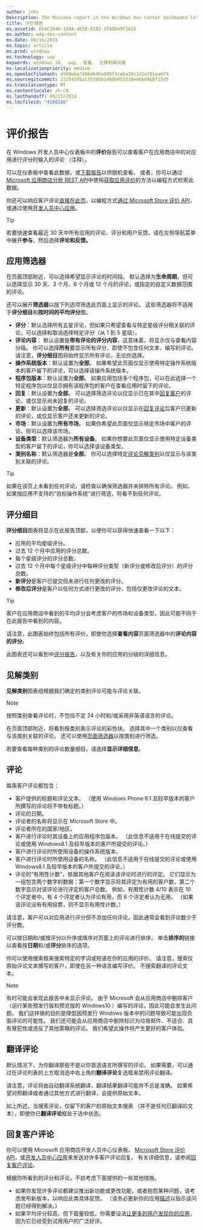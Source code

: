 ```yaml
---
author: jnHs
Description: The Reviews report in the Windows Dev Center dashboard lets you see the reviews (comments) that customers entered when rating your app in the Store.
title: 评价报告
ms.assetid: E50C3A4D-1D8A-4E5B-8182-3FAD049F2A2D
ms.author: wdg-dev-content
ms.date: 08/16/2018
ms.topic: article
ms.prod: windows
ms.technology: uwp
keywords: windows 10、 uwp、 查看、 注释和审阅者
ms.localizationpriority: medium
ms.openlocfilehash: 4500ebe7406db45a089f3ceba10c1d1e781ea679
ms.sourcegitcommit: 232543fba1fb30bb1489b053310ed6bd4b8f15d5
ms.translationtype: MT
ms.contentlocale: zh-CN
ms.lasthandoff: 09/25/2018
ms.locfileid: "4180286"
---
```

# <a name="reviews-report"></a>评价报告


在 Windows 开发人员中心仪表板中的**评价**报告可以查看客户在应用商店中的对应用进行评分时输入的评论 （注释）。

可以在仪表板中查看此数据，或[下载报告](download-analytic-reports.md)以供脱机查看。 或者，你可以通过[Microsoft 应用商店分析 REST API](../monetize/access-analytics-data-using-windows-store-services.md)中使用[获取应用评价](../monetize/get-app-reviews.md)的方法以编程方式检索此数据。

你还可以响应客户评论[直接在此页](respond-to-customer-reviews.md)，以编程方式[通过 Microsoft Store 评价 API](../monetize/submit-responses-to-app-reviews.md)，或通过使用[开发人员中心应用](https://www.microsoft.com/store/apps/dev-center/9nblggh4r5ws)。

> [!TIP]
> 若要快速查看最近 30 天中所有应用的评论、评分和用户反馈，请在左侧导航菜单中展开**参与**，然后选择**评论和反馈。** 


## <a name="apply-filters"></a>应用筛选器

在页面顶部附近，可以选择希望显示评论的时间段。 默认选择为**生命周期**，但可以选择显示 30 天、3 个月、6 个月或 12 个月的评论，或指定的自定义数据范围的评论。

还可以展开**筛选器**以按下列选项筛选此页面上显示的评论。 这些筛选器将不适用于**评分细目**和**按时间的平均评分**图。

-   **评分**：默认选择所有五星评论，但如果只希望查看与特定星级评分相关联的评论，可以选择和取消选择特定评分（从 1 到 5 星级）。
- **评论内容**： 默认设置是**带有评论的评分内容**，这意味着，将显示仅与查看内容分级。 你可以选择**所有**要显示所有评分，即使不包含任何文本，编写的评论。 请注意，**评分细目**图将始终显示所有评论，无论你选择。
-   **操作系统版本**：默认设置为**全部**。 如果希望此页面仅显示使用特定操作系统版本的客户留下的评论，可以选择该操作系统版本。
-   **程序包版本**：默认设置为**全部**。 如果应用包括多个程序包，可以在此选择一个特定程序包以仅显示拥有该程序包的客户在查看应用时留下的评论。
-   **回复**：默认设置为**全部**。 可以选择筛选评论以仅显示已在其中[回复客户](respond-to-customer-reviews.md)的评论，或仅显示尚未回复的评论。
-   **更新**：默认设置为**全部**。 可以选择筛选评论以仅显示在[回复评论](respond-to-customer-reviews.md)后客户已更新的评论，或仅显示客户还未更新的评论。
-   **市场**：默认设置为**所有市场**。 如果你希望此页面仅显示特定市场中客户的评论，你可以选择该市场。
-   **设备类型**：默认筛选器为**所有设备**。 如果你想要此页面仅显示使用特定设备类型的客户留下的评论，你可以选择该设备类型。
-   **类别名称**：默认筛选器是**全部**。 你可以选择特定[评论见解类别](#review-insight-categories)以仅显示与该类别关联的评论。 

> [!TIP]
> 如果在该页上未看到任何评论，请检查以确保筛选器并未排除所有评论。 例如，如果按应用不支持的“目标操作系统”进行筛选，将看不到任何评论。


## <a name="ratings-breakdown"></a>评分细目

**评分细目**图表将显示在此报告顶部，以便你可以获得快速查看一下以下： 
- 应用的平均星级评分。
- 过去 12 个月中应用的评分总数。
- 每个星级评分的评分总数。
- 过去 12 个月中每个星级评分中每种评分类型（新评分或修改后评分）的评分总数。
 - **新评分**是客户已提交但未进行任何更改的评分。
 - **修改后评分**是客户以任何方式进行更改的评分，包括仅更改评论的文本。

> [!TIP]
> 客户在应用商店中看到的平均评分会考虑客户的市场和设备类型，因此可能不同于在此报告中看到的内容。

请注意，此图表始终包括所有评价，即使你选择**查看内容**页面筛选器中的**评论内容的评分**。

此图表还可以看到中[评分报告](ratings-report.md)，以及有关你的应用的分级的详细信息。


<span id = "review-insight-categories" />

## <a name="insight-categories"></a>见解类别

**见解类别**图表组根据我们确定的类别评论可能与评论关联。

> [!NOTE]
> 按照类别查看评论时，不包括不足 24 小时和/或采用非英语语言的评论。

在页面顶部附近，将看到按类别表示评论的彩色块。 选择其中一个类别以仅查看与该类别关联的评论。 还可以使用[页面筛选器](#apply-filters)以按类别进行筛选。

若要查看每种类别的评论数量细目，请选择**显示详细信息**。 


## <a name="reviews"></a>评论

每条客户评论都包含：

-   客户提供的标题和评论文本。 （使用 Windows Phone 8.1 及较早版本的客户所撰写的评论将不带有标题。）
-   评论的日期。
-   评论者的名称将显示在 Microsoft Store 中。
-   评论者所在的国家/地区。
-   客户进行评论时其设备上的应用程序包版本。 （此信息不适用于在线提交的评论或使用 Windows8.1 及较早版本的客户所提交的评论。）
-   客户进行评论时所使用设备的操作系统版本。
-   客户进行评论时所使用设备的名称。 （此信息不适用于在线提交的评论或使用 Windows8.1 及较早版本的客户所提交的评论。）
-   评论的“有用性计数”，依据其他客户在阅读该评论时进行的评定。 它们显示为一组包含两个数字的数据：第一个数字显示将其评定为有用的客户数，第二个数字显示对该评论进行评定的客户总数。 例如，有用性计数 4/10 表示在 10 个评定者中，有 4 个评定者认为评论有用，而 6 个评定者认为无用。 （如果该评论没有有用投票，则不显示有用性计数。）

请注意，客户可以对应用进行评分但不添加任何评论，因此通常会看到评论数少于评分数。

可以按日期和/或按评分以升序或降序对页面上的评论进行排序。 单击**排序的**链接以查看按**日期**和/或**评分**排序的选项。

你可以使用搜索框来搜索特定的字词或短语在你的应用的评价。 请注意，搜索仅原始评论文本撰写的客户，即使在另一种语言编写评价。 不搜索翻译的评论文本。

> [!NOTE]
> 有时可能会发现此报告中未显示评论。 由于 Microsoft 会从应用商店中删除客户（运行某些预发行版和预览版的 Windows10 ）编写的评论，因此可能会发生此问题。 我们这样做的目的是降低因预发行 Windows 版本中的问题导致可能出现负面评论的可能性。 我们还可能会从应用商店中删除标识为垃圾邮件、不适合、具有冒犯性或违反了其他策略的评论。 我们希望此操作将产生更好的客户体验。


## <a name="translating-reviews"></a>翻译评论

默认情况下，为你翻译那些不是以你首选语言所撰写的评论。 如果需要，可以通过在评论列表的上方取消选中右上角的**翻译评论**复选框来禁用评论翻译。

请注意，评论将由自动翻译系统翻译，翻译结果翻译可能并不总是准确。 如果希望对照翻译或者通过其他方式进行翻译，会提供原始文本。

如上所述，当搜索评论，仅留下的客户的原始文本搜索 （并不是任何已翻译的文本），即使你已**翻译评论**框处于选中状态。


## <a name="responding-to-customer-reviews"></a>回复客户评论

你可以使用 Microsoft 应用商店开发人员中心仪表板、 [Microsoft Store 评价 API](../monetize/submit-responses-to-app-reviews.md)，或[开发人员中心应用](https://www.microsoft.com/store/apps/dev-center/9nblggh4r5ws)来发送对许多客户评论回复。 有关详细信息，请参阅[回复客户评论](respond-to-customer-reviews.md)。

根据你所看到的评分和评论，不妨考虑下面提供的一些其他措施。

-   如果你发现许多评论都建议推出新功能或更改功能，或者抱怨某种问题，请考虑发布新版本，以响应此类具体反馈。 （请务必更新你的应用[描述](create-app-descriptions.md)以指示该问题已经得到解决。）
-   如果平均评分较高，但下载量较低，你需要设法[让更多的用户发现你的应用](attract-customers-and-promote-your-apps.md)，因为它已经受到试用用户的广泛好评。


 

 

 
